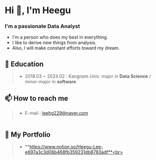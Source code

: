 <h1 align="left">Hi 👋, I'm Heegu</h1>
<h3 align="left">I'm a passionate Data Analyst</h3>

* I'm a person who does my best in everything.
* I like to derive new things from analysis.
* Also, I will make constant efforts toward my dream.<br>


## 📒 Education
>* 2018.03 ~ 2024.02 : Kangnam Univ. major in <strong>Data Science</strong> /  minor-major in <strong>software</strong><br>

## 📫 How to reach me 
>* E-mail : leehg229@naver.com<br><br>

## 📌 My Portfolio 
>* **https://www.notion.so/Heegu-Lee-e697a3c3d06b468fb359231db8783adf**<br><br>
